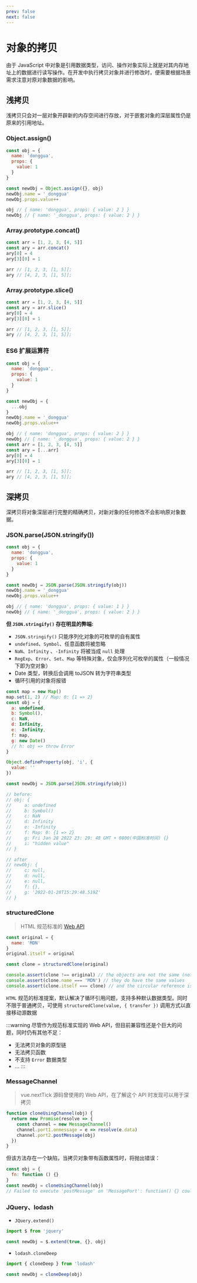 ```yaml
---
prev: false
next: false
---
```


# 对象的拷贝

由于 JavaScript 中对象是引用数据类型，访问、操作对象实际上就是对其内存地址上的数据进行读写操作。在开发中执行拷贝对象并进行修改时，便需要根据场景需求注意对原对象数据的影响。

## 浅拷贝

浅拷贝只会对一层对象开辟新的内存空间进行存放，对于嵌套对象的深层属性仍是原来的引用地址。

### Object.assign()

```js
const obj = {
  name: 'donggua',
  props: {
    value: 1
  }
}

const newObj = Object.assign({}, obj)
newObj.name = '_donggua'
newObj.props.value++

obj // { name: 'donggua', props: { value: 2 } }
newObj // { name: '_donggua', props: { value: 2 } }
```

### Array.prototype.concat()

```js
const arr = [1, 2, 3, [4, 5]]
const ary = arr.concat()
ary[0] = 4
ary[3][0] = 1

arr // [1, 2, 3, [1, 5]];
ary // [4, 2, 3, [1, 5]];
```

### Array.prototype.slice()

```js
const arr = [1, 2, 3, [4, 5]]
const ary = arr.slice()
ary[0] = 4
ary[3][0] = 1

arr // [1, 2, 3, [1, 5]];
ary // [4, 2, 3, [1, 5]];
```

### ES6 扩展运算符

```js
const obj = {
  name: 'donggua',
  props: {
    value: 1
  }
}

const newObj = {
  ...obj
}
newObj.name = '_donggua'
newObj.props.value++

obj // { name: 'donggua', props: { value: 2 } }
newObj // { name: '_donggua', props: { value: 2 } }
const arr = [1, 2, 3, [4, 5]]
const ary = [...arr]
ary[0] = 4
ary[3][0] = 1

arr // [1, 2, 3, [1, 5]];
ary // [4, 2, 3, [1, 5]];
```

## 深拷贝

深拷贝将对象深层进行完整的精确拷贝，对新对象的任何修改不会影响原对象数据。

### JSON.parse(JSON.stringify())

```js
const obj = {
  name: 'donggua',
  props: {
    value: 1
  }
}

const newObj = JSON.parse(JSON.stringify(obj))
newObj.name = '_donggua'
newObj.props.value++

obj // { name: 'donggua', props: { value: 1 } }
newObj // { name: '_donggua', props: { value: 2 } }
```

**但 `JSON.stringify()` 存在明显的弊端:**

- `JSON.stringify()` 只能序列化对象的可枚举的自有属性
- `undefined`、`Symbol`、任意函数将被忽略
- `NaN`、`Infinity` 、`-Infinity` 将被当成 `null` 处理
- `RegExp`、`Error`、`Set`、`Map` 等特殊对象，仅会序列化可枚举的属性（一般情况下即为空对象）
- Date 类型，转换后会调用 toJSON 转为字符串类型
- 循环引用的对象将报错

```js
const map = new Map()
map.set(1, 2) // Map: 0: {1 => 2}
const obj = {
  a: undefined,
  b: Symbol(),
  c: NaN,
  d: Infinity,
  e: -Infinity,
  f: map,
  g: new Date()
  // h: obj => throw Error
}

Object.defineProperty(obj, 'i', {
  value: ''
})

const newObj = JSON.parse(JSON.stringify(obj))

// before:
// obj: {
//     a: undefined
//     b: Symbol()
//     c: NaN
//     d: Infinity
//     e: -Infinity
//     f: Map: 0: {1 => 2}
//     g: Fri Jan 28 2022 23: 29: 48 GMT + 0800(中国标准时间) {}
//     i: "hidden value"
// }

// after
// newObj: {
//     c: null,
//     d: null,
//     e: null,
//     f: {},
//     g: '2022-01-28T15:29:48.519Z'
// }
```

### structuredClone

> HTML 规范标准的 [Web API](https://developer.mozilla.org/en-US/docs/Web/API/structuredClone)

```js
const original = {
  name: 'MDN'
}
original.itself = original

const clone = structuredClone(original)

console.assert(clone !== original) // the objects are not the same (not same identity)
console.assert(clone.name === 'MDN') // they do have the same values
console.assert(clone.itself === clone) // and the circular reference is preserved
```

`HTML` 规范的标准提案，默认解决了循环引用问题，支持多种默认数据类型。同时不限于普通拷贝，可使用 `structuredClone(value, { transfer })` 调用方式以直接移动源数据

:::warning
尽管作为规范标准实现的 Web API，但目前兼容性还是个巨大的问题，同时仍有其他不足：

- 无法拷贝对象的原型链
- 无法拷贝函数
- 不支持 `Error` 数据类型
- ...
  :::

### MessageChannel

> vue.nextTick 源码曾使用的 Web API，在了解这个 API 时发现可以用于深拷贝

```js
function cloneUsingChannel(obj) {
  return new Promise(resolve => {
    const channel = new MessageChannel()
    channel.port1.onmessage = e => resolve(e.data)
    channel.port2.postMessage(obj)
  })
}
```

但该方法存在一个缺陷，当拷贝对象带有函数属性时，将抛出错误：

```js
const obj = {
  fn: function () {}
}
const newObj = cloneUsingChannel(obj)
// Failed to execute 'postMessage' on 'MessagePort': function() {} could not be cloned.
```

### JQuery、lodash

- `JQuery.extend()`

```js
import $ from 'jquery'

const newObj = $.extend(true, {}, obj)
```

- `lodash.cloneDeep`

```js
import { cloneDeep } from 'lodash'

const newObj = cloneDeep(obj)
```
